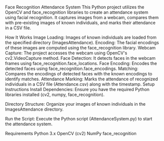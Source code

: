Face Recognition Attendance System
This Python project utilizes the OpenCV and face_recognition libraries to create an attendance system using facial recognition. It captures images from a webcam, compares them with pre-existing images of known individuals, and marks their attendance in a CSV file.

How It Works
Image Loading: Images of known individuals are loaded from the specified directory (ImagesAttendance).
Encoding: The facial encodings of these images are computed using the face_recognition library.
Webcam Capture: The project accesses the webcam using OpenCV's cv2.VideoCapture method.
Face Detection: It detects faces in the webcam frames using face_recognition.face_locations.
Face Encoding: Encodes the detected faces using face_recognition.face_encodings.
Matching: Compares the encodings of detected faces with the known encodings to identify matches.
Attendance Marking: Marks the attendance of recognized individuals in a CSV file (Attendance.csv) along with the timestamp.
Setup Instructions
Install Dependencies: Ensure you have the required Python libraries installed (cv2, numpy, face_recognition).

Directory Structure: Organize your images of known individuals in the ImagesAttendance directory.

Run the Script: Execute the Python script (AttendanceSystem.py) to start the attendance system.

Requirements
Python 3.x
OpenCV (cv2)
NumPy
face_recognition
